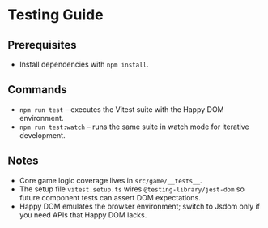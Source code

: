 # Testing Guide

## Prerequisites
- Install dependencies with `npm install`.

## Commands
- `npm run test` – executes the Vitest suite with the Happy DOM environment.
- `npm run test:watch` – runs the same suite in watch mode for iterative development.

## Notes
- Core game logic coverage lives in `src/game/__tests__`.
- The setup file `vitest.setup.ts` wires `@testing-library/jest-dom` so future component tests can assert DOM expectations.
- Happy DOM emulates the browser environment; switch to Jsdom only if you need APIs that Happy DOM lacks.

